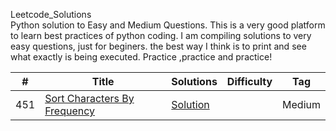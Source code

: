 Leetcode_Solutions  
Python solution to Easy and Medium Questions. This is a very good platform to learn best practices of python coding.
I am compiling solutions to very easy questions, just for beginers. the best way I think is to print and see what exactly is being executed.
Practice ,practice and practice!


|  #  |      Title     |   Solutions   |  Difficulty  | Tag                   
|-----|----------------|---------------|--------|-------------
|451  |[Sort Characters By Frequency](https://leetcode.com/problems/sort-characters-by-frequency/)|[Solution](../master/451.py) | |Medium|string|
